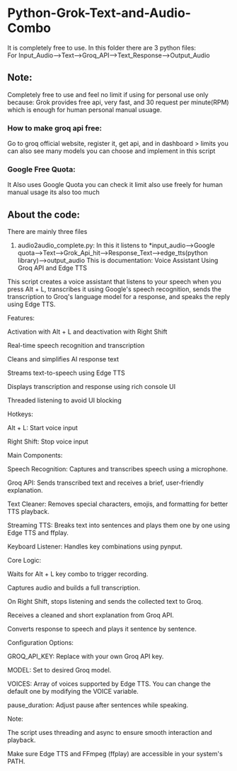 # Python-Grok-Text-and-Audio-Combo
It is completely free to use. In this folder there are 3 python files:  
For Input_Audio-->Text-->Groq_API-->Text_Response-->Output_Audio 

## Note:
Completely free to use and feel no limit if using for personal use only because:
Grok provides free api, very fast, and 30 request per minute(RPM) which is enough for human personal manual usuage. 

### How to make groq api free:
Go to groq official website, register it, get api, and in dashboard > limits you can also see many models you can choose and implement in this script

### Google Free Quota:
It Also uses Google Quota you can check it limit also use freely for human manual usage its also too much 

## About the code:

There are mainly three files 
1. audio2audio_complete.py: In this it listens to  *input_audio-->Google quota-->Text-->Grok_Api_hit-->Response_Text-->edge_tts(python library)-->output_audio
   This is documentation:
Voice Assistant Using Groq API and Edge TTS

This script creates a voice assistant that listens to your speech when you press Alt + L, transcribes it using Google's speech recognition, sends the transcription to Groq's language model for a response, and speaks the reply using Edge TTS.

Features:

Activation with Alt + L and deactivation with Right Shift

Real-time speech recognition and transcription

Cleans and simplifies AI response text

Streams text-to-speech using Edge TTS

Displays transcription and response using rich console UI

Threaded listening to avoid UI blocking

Hotkeys:

Alt + L: Start voice input

Right Shift: Stop voice input

Main Components:

Speech Recognition: Captures and transcribes speech using a microphone.

Groq API: Sends transcribed text and receives a brief, user-friendly explanation.

Text Cleaner: Removes special characters, emojis, and formatting for better TTS playback.

Streaming TTS: Breaks text into sentences and plays them one by one using Edge TTS and ffplay.

Keyboard Listener: Handles key combinations using pynput.

Core Logic:

Waits for Alt + L key combo to trigger recording.

Captures audio and builds a full transcription.

On Right Shift, stops listening and sends the collected text to Groq.

Receives a cleaned and short explanation from Groq API.

Converts response to speech and plays it sentence by sentence.

Configuration Options:

GROQ_API_KEY: Replace with your own Groq API key.

MODEL: Set to desired Groq model.

VOICES: Array of voices supported by Edge TTS. You can change the default one by modifying the VOICE variable.

pause_duration: Adjust pause after sentences while speaking.

Note:

The script uses threading and async to ensure smooth interaction and playback.

Make sure Edge TTS and FFmpeg (ffplay) are accessible in your system's PATH.

 
